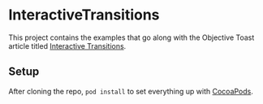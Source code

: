 # InteractiveTransitions

This project contains the examples that go along with the Objective Toast article titled [Interactive Transitions](http://objectivetoast.com/2014/04/14/interactive-transitions/).

## Setup

After cloning the repo, `pod install` to set everything up with [CocoaPods](http://cocoapods.org).